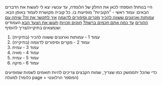 היי בנותת!
הוספתי לכאן את החלק של הלומדה, עד עכשיו יצא לי לעשות את הדברים הבאים:
עמוד ראשי - "הקוביות" מופיעות בו. כל קוביה מקושרת לעמוד באופן הבא:
        <a href="page1.html" class="box" id="box1">עמותות וארגונים ששווה להכיר</a> 
        <a href="page2.html" class="box" id="box2">מקרים וסיפורים לדוגמה</a>
        <a href="page3.html" class="box" id="box3">איך לתקשר את זה? שיחה עם ההורים</a> 
        <a href="page4.html" class="box" id="box4">עד כמה אתם חכמים ברשת?</a> 
        <a href="page5.html" class="box" id="box5">חוקים וזכויות</a>
        <a href="page6.html" class="box" id="box6">תעשו את הצעד הבא</a> 
העמודים שנמצאים בתיקייה/צריך להוסיף:
1. עמוד 1 - עמותות וארגונים ששווה להכיר (בתיקייה)
2. עמוד 2 - מקרים וסיפורים לדוגמה (בתיקייה)
3. עמוד 3 - עמית
4. עמוד 4 - מאיה
5. עמוד 5 - עמית 
6. עמוד 6 - מיקה


כדי שהכל יתממשק כמו שצריך, שמות הקבצים צריכים להיות תואמים לשמות שמופיעים למעלה (כלומר page + המספר הרלוונטי)
